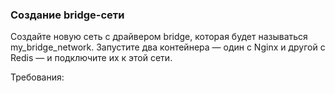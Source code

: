 
### Создание bridge-сети

Создайте новую сеть с драйвером bridge, которая будет называться my_bridge_network. Запустите два контейнера — один с Nginx и другой с Redis — и подключите их к этой сети.

Требования:
